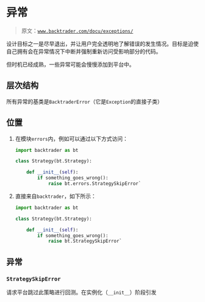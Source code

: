 # 异常

> 原文：[`www.backtrader.com/docu/exceptions/`](https://www.backtrader.com/docu/exceptions/)

设计目标之一是尽早退出，并让用户完全透明地了解错误的发生情况。目标是迫使自己拥有会在异常情况下中断并强制重新访问受影响部分的代码。

但时机已经成熟，一些异常可能会慢慢添加到平台中。

## 层次结构

所有异常的基类是`BacktraderError`（它是`Exception`的直接子类）

## 位置

1.  在模块`errors`内，例如可以通过以下方式访问：

    ```py
    import backtrader as bt

    class Strategy(bt.Strategy):

        def __init__(self):
            if something_goes_wrong():
                raise bt.errors.StrategySkipError` 
    ```

1.  直接来自`backtrader`，如下所示：

    ```py
    import backtrader as bt

    class Strategy(bt.Strategy):

        def __init__(self):
            if something_goes_wrong():
                raise bt.StrategySkipError` 
    ```

## 异常

### `StrategySkipError`

请求平台跳过此策略进行回测。在实例化（`__init__`）阶段引发
